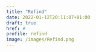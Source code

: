 ```yaml
---
title: "Refind"
date: 2022-01-12T20:11:07+01:00
draft: true
href: #
profile: refind
image: /images/Refind.png
---
```

